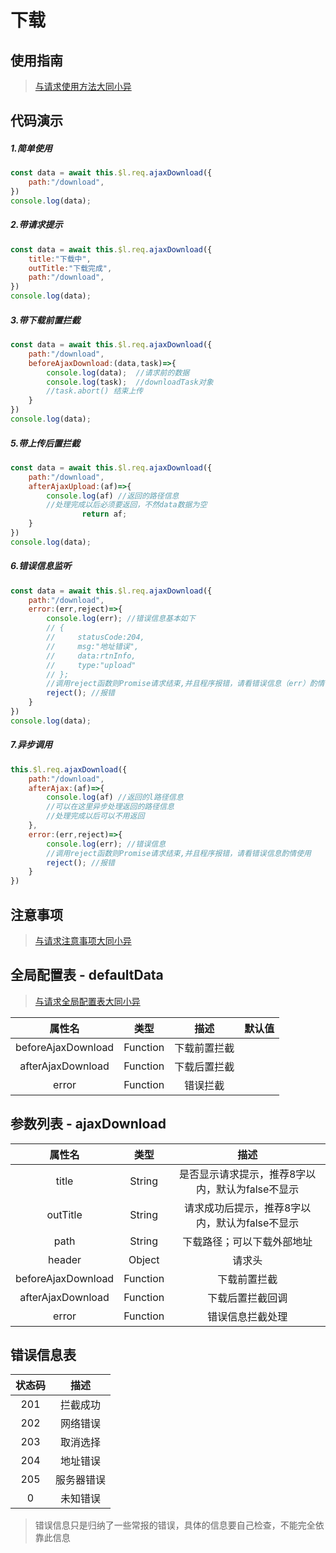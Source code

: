 # 下载



## 使用指南

> [与请求使用方法大同小异](请求.html#使用指南)



## 代码演示

##### 	1.简单使用

```js
const data = await this.$l.req.ajaxDownload({
    path:"/download",
})
console.log(data);
```

##### 	2.带请求提示

```js
const data = await this.$l.req.ajaxDownload({
    title:"下载中",
  	outTitle:"下载完成",
    path:"/download",
})
console.log(data);
```

##### 3.带下载前置拦截

```js
const data = await this.$l.req.ajaxDownload({
    path:"/download",
    beforeAjaxDownload:(data,task)=>{
        console.log(data);  //请求前的数据
        console.log(task);	//downloadTask对象
        //task.abort() 结束上传
    }
})
console.log(data);
```

##### 5.带上传后置拦截

```js
const data = await this.$l.req.ajaxDownload({
    path:"/download",
    afterAjaxUpload:(af)=>{
        console.log(af) //返回的路径信息
        //处理完成以后必须要返回，不然data数据为空
				return af;
    }
})
console.log(data);
```

##### 6.错误信息监听

```js
const data = await this.$l.req.ajaxDownload({
    path:"/download",
    error:(err,reject)=>{
        console.log(err); //错误信息基本如下
        // {
        //     statusCode:204,
        //     msg:"地址错误",
        //     data:rtnInfo,
        //     type:"upload"
    	// };
        //调用reject函数则Promise请求结束,并且程序报错，请看错误信息（err）酌情调用
        reject(); //报错 
    }
})
console.log(data);
```

##### 7.异步调用

```js
this.$l.req.ajaxDownload({
    path:"/download",
    afterAjax:(af)=>{
        console.log(af) //返回的l路径信息
        //可以在这里异步处理返回的路径信息
        //处理完成以后可以不用返回
    },
    error:(err,reject)=>{
        console.log(err); //错误信息
        //调用reject函数则Promise请求结束,并且程序报错，请看错误信息酌情使用
        reject(); //报错 
    }
})
```



## 注意事项

> [与请求注意事项大同小异](请求.html#注意事项)

## 全局配置表 - defaultData

> [与请求全局配置表大同小异](请求.html#全局配置表-defaultdata)


|       属性名       |   类型   |     描述     | 默认值 |
| :----------------: | :------: | :----------: | :----: |
| beforeAjaxDownload | Function | 下载前置拦截 |        |
| afterAjaxDownload  | Function | 下载后置拦截 |        |
|       error        | Function |   错误拦截   |        |




## 参数列表 - ajaxDownload

|       属性名       |   类型   |                       描述                       |
| :----------------: | :------: | :----------------------------------------------: |
|       title        |  String  | 是否显示请求提示，推荐8字以内，默认为false不显示 |
|      outTitle      |  String  |  请求成功后提示，推荐8字以内，默认为false不显示  |
|        path        |  String  |            下载路径；可以下载外部地址            |
|       header       |  Object  |                      请求头                      |
| beforeAjaxDownload | Function |                   下载前置拦截                   |
| afterAjaxDownload  | Function |                 下载后置拦截回调                 |
|       error        | Function |                 错误信息拦截处理                 |



## 错误信息表

| 状态码 |    描述    |
| :----: | :--------: |
|  201   |  拦截成功  |
|  202   |  网络错误  |
|  203   |  取消选择  |
|  204   |  地址错误  |
|  205   | 服务器错误 |
|   0    |  未知错误  |

> 错误信息只是归纳了一些常报的错误，具体的信息要自己检查，不能完全依靠此信息


